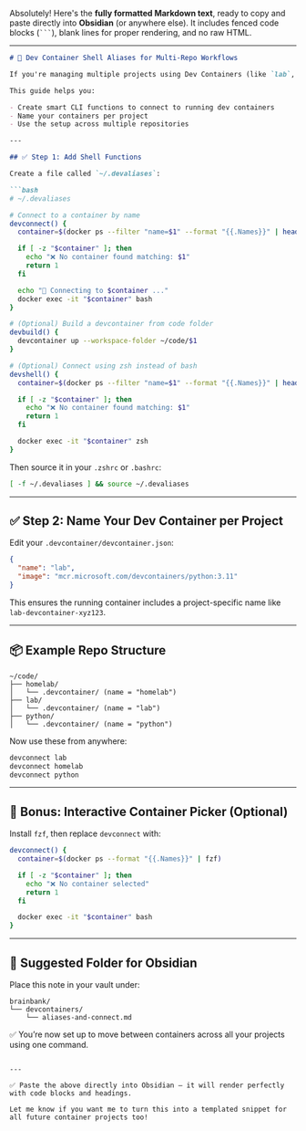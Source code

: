 Absolutely! Here's the **fully formatted Markdown text**, ready to copy and paste directly into **Obsidian** (or anywhere else). It includes fenced code blocks (` ``` `), blank lines for proper rendering, and no raw HTML.

---

````markdown
# 🧠 Dev Container Shell Aliases for Multi-Repo Workflows

If you're managing multiple projects using Dev Containers (like `lab`, `homelab`, `python`), you can create reusable terminal aliases to quickly connect to the right running container.

This guide helps you:

- Create smart CLI functions to connect to running dev containers  
- Name your containers per project  
- Use the setup across multiple repositories  

---

## ✅ Step 1: Add Shell Functions

Create a file called `~/.devaliases`:

```bash
# ~/.devaliases

# Connect to a container by name
devconnect() {
  container=$(docker ps --filter "name=$1" --format "{{.Names}}" | head -n 1)

  if [ -z "$container" ]; then
    echo "❌ No container found matching: $1"
    return 1
  fi

  echo "🔗 Connecting to $container ..."
  docker exec -it "$container" bash
}

# (Optional) Build a devcontainer from code folder
devbuild() {
  devcontainer up --workspace-folder ~/code/$1
}

# (Optional) Connect using zsh instead of bash
devshell() {
  container=$(docker ps --filter "name=$1" --format "{{.Names}}" | head -n 1)

  if [ -z "$container" ]; then
    echo "❌ No container found matching: $1"
    return 1
  fi

  docker exec -it "$container" zsh
}
````

Then source it in your `.zshrc` or `.bashrc`:

```bash
[ -f ~/.devaliases ] && source ~/.devaliases
```

---

## ✅ Step 2: Name Your Dev Container per Project

Edit your `.devcontainer/devcontainer.json`:

```json
{
  "name": "lab",
  "image": "mcr.microsoft.com/devcontainers/python:3.11"
}
```

This ensures the running container includes a project-specific name like `lab-devcontainer-xyz123`.

---

## 📦 Example Repo Structure

```
~/code/
├── homelab/
│   └── .devcontainer/ (name = "homelab")
├── lab/
│   └── .devcontainer/ (name = "lab")
├── python/
│   └── .devcontainer/ (name = "python")
```

Now use these from anywhere:

```bash
devconnect lab
devconnect homelab
devconnect python
```

---

## 🧠 Bonus: Interactive Container Picker (Optional)

Install `fzf`, then replace `devconnect` with:

```bash
devconnect() {
  container=$(docker ps --format "{{.Names}}" | fzf)

  if [ -z "$container" ]; then
    echo "❌ No container selected"
    return 1
  fi

  docker exec -it "$container" bash
}
```

---

## 📁 Suggested Folder for Obsidian

Place this note in your vault under:

```
brainbank/
└── devcontainers/
    └── aliases-and-connect.md
```

✅ You’re now set up to move between containers across all your projects using one command.

```

---

✅ Paste the above directly into Obsidian — it will render perfectly with code blocks and headings.

Let me know if you want me to turn this into a templated snippet for all future container projects too!
```